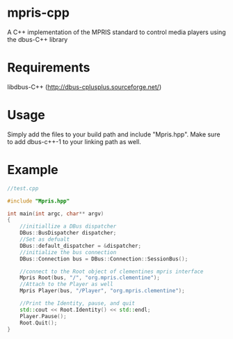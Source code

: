 mpris-cpp
=========

A C++ implementation of the MPRIS standard to control media players using the dbus-C++ library

Requirements
============
libdbus-C++ (http://dbus-cplusplus.sourceforge.net/)

Usage
=====

Simply add the files to your build path and include "Mpris.hpp".
Make sure to add dbus-c++-1 to your linking path as well.

Example
=======
``` c++
//test.cpp

#include "Mpris.hpp"

int main(int argc, char** argv)
{
	//initiallize a DBus dispatcher
	DBus::BusDispatcher dispatcher;
	//Set as defualt
	DBus::default_dispatcher = &dispatcher;
	//initialize the bus connection
	DBus::Connection bus = DBus::Connection::SessionBus();

	//connect to the Root object of clementines mpris interface
	Mpris Root(bus, "/", "org.mpris.clementine");
	//Attach to the Player as well
	Mpris Player(bus, "/Player", "org.mpris.clementine");

	//Print the Identity, pause, and quit
	std::cout << Root.Identity() << std::endl;
	Player.Pause();
	Root.Quit();
}
```

